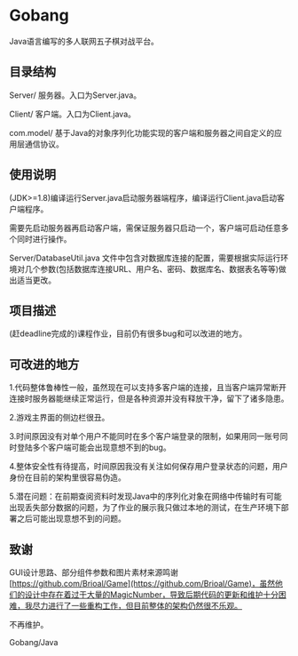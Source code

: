 # Gobang
Java语言编写的多人联网五子棋对战平台。

## 目录结构

Server/ 服务器。入口为Server.java。

Client/ 客户端。入口为Client.java。

com.model/ 基于Java的对象序列化功能实现的客户端和服务器之间自定义的应用层通信协议。

## 使用说明

(JDK>=1.8)编译运行Server.java启动服务器端程序，编译运行Client.java启动客户端程序。

需要先启动服务器再启动客户端，需保证服务器只启动一个，客户端可启动任意多个同时进行操作。

Server/DatabaseUtil.java 文件中包含对数据库连接的配置，需要根据实际运行环境对几个参数(包括数据库连接URL、用户名、密码、数据库名、数据表名等等)做出适当更改。


## 项目描述

(赶deadline完成的)课程作业，目前仍有很多bug和可以改进的地方。

## 可改进的地方

1.代码整体鲁棒性一般，虽然现在可以支持多客户端的连接，且当客户端异常断开连接时服务器能继续正常运行，但是各种资源并没有释放干净，留下了诸多隐患。

2.游戏主界面的侧边栏很丑。

3.时间原因没有对单个用户不能同时在多个客户端登录的限制，如果用同一账号同时登陆多个客户端可能会出现意想不到的bug。

4.整体安全性有待提高，时间原因我没有关注如何保存用户登录状态的问题，用户身份在目前的架构里很容易伪造。

5.潜在问题：在前期查阅资料时发现Java中的序列化对象在网络中传输时有可能出现丢失部分数据的问题，为了作业的展示我只做过本地的测试，在生产环境下部署之后可能出现意想不到的问题。

## 致谢

GUI设计思路、部分组件参数和图片素材来源鸣谢[https://github.com/Brioal/Game](https://github.com/Brioal/Game)，虽然他们的设计中存在着过于大量的MagicNumber，导致后期代码的更新和维护十分困难，我尽力进行了一些重构工作，但目前整体的架构仍然很不乐观。

不再维护。

Gobang/Java
